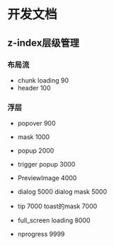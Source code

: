 # 开发文档

## z-index层级管理

### 布局流

- chunk loading 90
- header 100

### 浮层


- popover 900
- mask 1000
- popup 2000
- trigger popup 3000
- PreviewImage 4000
- dialog 5000 dialog mask 5000

- tip 7000 toast的mask 7000
- full_screen loading 8000
- nprogress 9999

